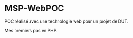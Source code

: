 # MSP-WebPOC
<p>POC réalisé avec une technologie web pour un projet de DUT.</p>
<p>Mes premiers pas en PHP.</p>
